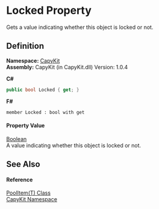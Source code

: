 # Locked Property


Gets a value indicating whether this object is locked or not.



## Definition
**Namespace:** <a href="N_CapyKit.md">CapyKit</a>  
**Assembly:** CapyKit (in CapyKit.dll) Version: 1.0.4

**C#**
``` C#
public bool Locked { get; }
```
**F#**
``` F#
member Locked : bool with get
```



#### Property Value
<a href="https://learn.microsoft.com/dotnet/api/system.boolean" target="_blank" rel="noopener noreferrer">Boolean</a>  
A value indicating whether this object is locked or not.

## See Also


#### Reference
<a href="T_CapyKit_PoolItem_1.md">PoolItem(T) Class</a>  
<a href="N_CapyKit.md">CapyKit Namespace</a>  
